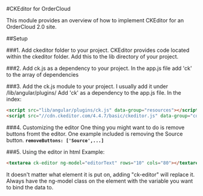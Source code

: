 #CKEditor for OrderCloud

This module provides an overview of how to implement CKEditor for an OrderCloud 2.0 site.

##Setup

###1. Add ckeditor folder to your project.
CKEditor provides code located within the ckeditor folder.
Add this to the lib directory of your project.

###2. Add ck.js as a dependency to your project.
In the app.js file add 'ck' to the array of dependencies

###3. Add the ck.js module to your project.
I usually add it under /lib/angular/plugins/
Add 'ck' as a dependency to the app.js file.
In the index:
```html
<script src="lib/angular/plugins/ck.js" data-group="resources"></script>
<script src="//cdn.ckeditor.com/4.4.7/basic/ckeditor.js" data-group="cdn"></script>
```

###4. Customizing the editor
One thing you might want to do is remove buttons fromt the editor. One example included is removing the Source button.
**`removeButtons: ['Source',...]`**

###5. Using the editor in html
Example:
```html
<textarea ck-editor ng-model="editorText" rows="10" cols="80"></textarea>
```
It doesn't matter what element it is put on, adding "ck-editor" will replace it. Always have the ng-model class on the element with the variable you want to bind the data to.

